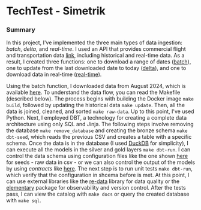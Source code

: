 # TechTest - Simetrik

### Summary
In this project, I've implemented the three main types of data ingestion: *batch*, *delta*, and *real-time*. I used an API that provides commercial flight and transportation data [link](https://www.goflightlabs.com/), including historical and real-time data. As a result, I created three functions: one to download a range of dates ([batch](https://github.com/frandiego/tecktest-simetrik/blob/e877291689b312861a5f58338bf559d93ce1ae30/cli.py#L15)), one to update from the last downloaded date to today ([delta](https://github.com/frandiego/tecktest-simetrik/blob/e877291689b312861a5f58338bf559d93ce1ae30/cli.py#L58)), and one to download data in real-time ([real-time](https://github.com/frandiego/tecktest-simetrik/blob/e877291689b312861a5f58338bf559d93ce1ae30/flight/api.py#L191)).

Using the batch function, I downloaded data from August 2024, which is available [here](https://github.com/frandiego/tecktest-simetrik/tree/e877291689b312861a5f58338bf559d93ce1ae30/data/historical/BOG).  To understand the data flow, you can read the Makefile (described below). The process begins with building the Docker image `make build`, followed by updating the historical data `make update`. Then, all the data is joined, cleaned, and sorted `make raw-data`. Up to this point, I've used Python. Next, I employed DBT, a technology for creating a complete data architecture using only SQL and Jinja. The following steps involve removing the database `make remove_database` and creating the bronze schema `make dbt-seed`, which reads the previous CSV and creates a table with a specific schema. Once the data is in the database (I used [DuckDB](https://duckdb.org/) for simplicity), I can execute all the models in the silver and gold layers `make dbt-run`. I can control the data schema using configuration files like the one shown [here](https://github.com/frandiego/tecktest-simetrik/blob/e877291689b312861a5f58338bf559d93ce1ae30/dbt/seeds/properties.yml#L1) for seeds - raw data in csv - or we can also control the output of the models by using *contracts* like [here](https://github.com/frandiego/tecktest-simetrik/blob/e877291689b312861a5f58338bf559d93ce1ae30/dbt/models/silver/flights.yml#L1). The next step is to run unit tests `make dbt-run`, which verify that the configuration in shcema before is met. At this point, I can use external libraries like the [re-data](https://docs.getre.io/latest/docs/re_data/introduction/whatis_data/) library for data quality or the [elementary](https://www.elementary-data.com/) package for observability and version control. After the tests pass, I can view the catalog with `make docs` or query the created database with `make sql`.

